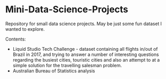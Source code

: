 # Mini-Data-Science-Projects
Repository for small data science projects. May be just some fun dataset I wanted to explore.

Contents:
- Liquid Studio Tech Challenge - dataset containing all flights in/out of Brazil in 2017, and trying to answer a number of interesting questions regarding the busiest cities, touristic cities and also an attempt to at a simple solution for the travelling salesman problem.
- Australian Bureau of Statistics analysis
